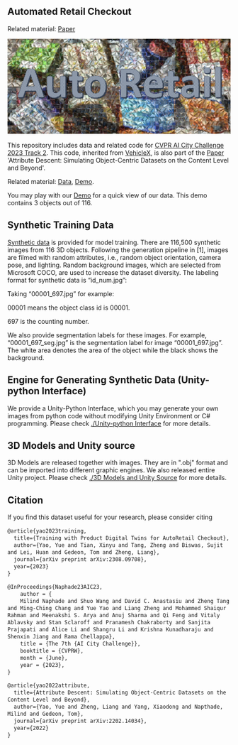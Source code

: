 ## Automated Retail Checkout

Related material: [Paper](https://arxiv.org/pdf/2308.09708)

<!-- ![fig1](https://github.com/yorkeyao/Automated-Retail-Checkout/blob/main/3D%20Models%20and%20Unity%20Source/Images/auto_retail.jpg)   -->
![auto_retail](3D%20Models%20and%20Unity%20Source/Images/auto_retail.jpg?raw=true "auto_retail")

This repository includes data and related code for [CVPR AI City Challenge 2023 Track 2](https://www.aicitychallenge.org/). This code, inherited from [VehicleX](https://github.com/yorkeyao/VehicleX/), is also part of the [Paper](https://arxiv.org/abs/2202.14034) 'Attribute Descent: Simulating Object-Centric Datasets on the Content Level and Beyond'. 

Related material: [Data](https://drive.google.com/file/d/1LIYmYmK0jh2V-Bj0CD7BHATK9xRhA7Pb/view?usp=sharing), [Demo](https://simmer.io/@yorkeyao/retail-demo). 

You may play with our [Demo](https://simmer.io/@yorkeyao/retail-demo) for a quick view of our data. This demo contains 3 objects out of 116.

## Synthetic Training Data  

[Synthetic data](https://drive.google.com/file/d/1LIYmYmK0jh2V-Bj0CD7BHATK9xRhA7Pb/view?usp=sharing) is provided for model training. There are 116,500 synthetic images from 116 3D objects. Following the generation pipeline in [1], images are filmed with random attributes, i.e., random object orientation, camera pose, and lighting. Random background images, which are selected from Microsoft COCO, are used to increase the dataset diversity. The labeling format for synthetic data is “id_num.jpg”: 

Taking “00001_697.jpg” for example: 

00001 means the object class id is 00001. 

697 is the counting number. 

We also provide segmentation labels for these images. For example, “00001_697_seg.jpg” is the segmentation label for image “00001_697.jpg”. The white area denotes the area of the object while the black shows the background.   


## Engine for Generating Synthetic Data (Unity-python Interface)

We provide a Unity-Python Interface, which you may generate your own images from python code without modifying Unity Environment or C# programming. Please check [./Unity-python Interface](https://github.com/yorkeyao/Automated-Retail-Checkout/tree/main/Unity-python%20interface) for more details.

## 3D Models and Unity source

3D Models are released together with images. They are in ".obj" format and can be imported into different graphic engines. We also released entire Unity project. Please check [./3D Models and Unity Source](https://github.com/yorkeyao/Automated-Retail-Checkout/tree/main/3D%20Models%20and%20Unity%20Source) for more details.

## Citation 

If you find this dataset useful for your research, please consider citing
```
@article{yao2023training,
  title={Training with Product Digital Twins for AutoRetail Checkout},
  author={Yao, Yue and Tian, Xinyu and Tang, Zheng and Biswas, Sujit and Lei, Huan and Gedeon, Tom and Zheng, Liang},
  journal={arXiv preprint arXiv:2308.09708},
  year={2023}
}
```


```
@InProceedings{Naphade23AIC23,
    author = {    
    Milind Naphade and Shuo Wang and David C. Anastasiu and Zheng Tang and Ming-Ching Chang and Yue Yao and Liang Zheng and Mohammed Shaiqur Rahman and Meenakshi S. Arya and Anuj Sharma and Qi Feng and Vitaly Ablavsky and Stan Sclaroff and Pranamesh Chakraborty and Sanjita Prajapati and Alice Li and Shangru Li and Krishna Kunadharaju and Shenxin Jiang and Rama Chellappa},
    title = {The 7th {AI City Challenge}},
    booktitle = {CVPRW},
    month = {June},
    year = {2023},
}
```

```
@article{yao2022attribute,
  title={Attribute Descent: Simulating Object-Centric Datasets on the Content Level and Beyond},
  author={Yao, Yue and Zheng, Liang and Yang, Xiaodong and Napthade, Milind and Gedeon, Tom},
  journal={arXiv preprint arXiv:2202.14034},
  year={2022}
}
```
